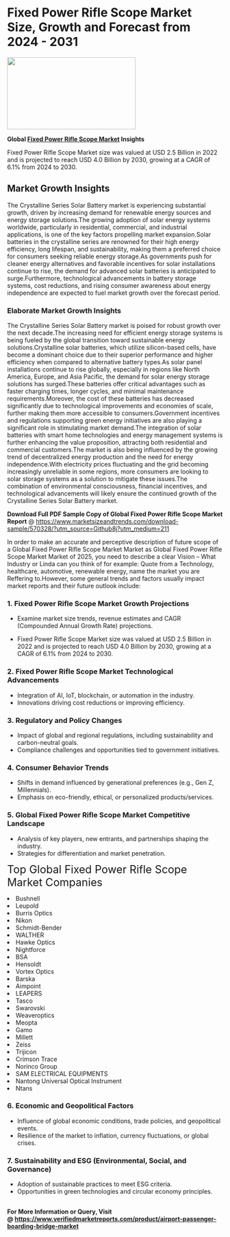 <H1>Fixed Power Rifle Scope Market Size, Growth and Forecast from 2024 - 2031</H1><img class="aligncenter size-medium wp-image-584254" src="https://thirdeyenews.in/wp-content/uploads/2024/09/Global-Market-Research-300x168.jpeg" alt="" width="300" height="168" /><p><strong>Global&nbsp;<a href="https://www.marketsizeandtrends.com/download-sample/570328/?utm_source=Github8j?utm_medium=211">Fixed Power Rifle Scope Market</a> Insights</strong></p><p>Fixed Power Rifle Scope Market size was valued at USD 2.5 Billion in 2022 and is projected to reach USD 4.0 Billion by 2030, growing at a CAGR of 6.1% from 2024 to 2030.</p><p><h2>Market Growth Insights</h2> The Crystalline Series Solar Battery market is experiencing substantial growth, driven by increasing demand for renewable energy sources and energy storage solutions.The growing adoption of solar energy systems worldwide, particularly in residential, commercial, and industrial applications, is one of the key factors propelling market expansion.Solar batteries in the crystalline series are renowned for their high energy efficiency, long lifespan, and sustainability, making them a preferred choice for consumers seeking reliable energy storage.As governments push for cleaner energy alternatives and favorable incentives for solar installations continue to rise, the demand for advanced solar batteries is anticipated to surge.Furthermore, technological advancements in battery storage systems, cost reductions, and rising consumer awareness about energy independence are expected to fuel market growth over the forecast period.<h3>Elaborate Market Growth Insights</h3> The Crystalline Series Solar Battery market is poised for robust growth over the next decade.The increasing need for efficient energy storage systems is being fueled by the global transition toward sustainable energy solutions.Crystalline solar batteries, which utilize silicon-based cells, have become a dominant choice due to their superior performance and higher efficiency when compared to alternative battery types.As solar panel installations continue to rise globally, especially in regions like North America, Europe, and Asia Pacific, the demand for solar energy storage solutions has surged.These batteries offer critical advantages such as faster charging times, longer cycles, and minimal maintenance requirements.Moreover, the cost of these batteries has decreased significantly due to technological improvements and economies of scale, further making them more accessible to consumers.Government incentives and regulations supporting green energy initiatives are also playing a significant role in stimulating market demand.The integration of solar batteries with smart home technologies and energy management systems is further enhancing the value proposition, attracting both residential and commercial customers.The market is also being influenced by the growing trend of decentralized energy production and the need for energy independence.With electricity prices fluctuating and the grid becoming increasingly unreliable in some regions, more consumers are looking to solar storage systems as a solution to mitigate these issues.The combination of environmental consciousness, financial incentives, and technological advancements will likely ensure the continued growth of the Crystalline Series Solar Battery market.<p><span class=""><strong>Download Full PDF Sample Copy of Global Fixed Power Rifle Scope Market Report</strong> @ <a href="https://www.marketsizeandtrends.com/download-sample/570328/?utm_source=Github8j?utm_medium=211" target="_blank">https://www.marketsizeandtrends.com/download-sample/570328/?utm_source=Github8j?utm_medium=211</a></span></p><p>In order to make an accurate and perceptive description of future scope of a Global&nbsp;Fixed Power Rifle Scope Market Market as Global&nbsp;Fixed Power Rifle Scope Market Market of 2025, you need to describe a clear Vision &ndash; What Industry or Linda can you think of for example: Quote from a Technology, healthcare, automotive, renewable energy, name the market you are Reffering to.However, some general trends and factors usually impact market reports and their future outlook include:</p><h3>1.&nbsp;<strong>Fixed Power Rifle Scope Market Growth Projections</strong></h3><ul><li>Examine market size trends, revenue estimates and CAGR (Compounded Annual Growth Rate) projections.</li><li><p>Fixed Power Rifle Scope Market size was valued at USD 2.5 Billion in 2022 and is projected to reach USD 4.0 Billion by 2030, growing at a CAGR of 6.1% from 2024 to 2030.</p></li></ul><h3>2.&nbsp;<strong>Fixed Power Rifle Scope Market Technological Advancements</strong></h3><ul><li>Integration of AI, IoT, blockchain, or automation in the industry.</li><li>Innovations driving cost reductions or improving efficiency.</li></ul><h3>3.&nbsp;<strong>Regulatory and Policy Changes</strong></h3><ul><li>Impact of global and regional regulations, including sustainability and carbon-neutral goals.</li><li>Compliance challenges and opportunities tied to government initiatives.</li></ul><h3>4.&nbsp;<strong>Consumer Behavior Trends</strong></h3><ul><li>Shifts in demand influenced by generational preferences (e.g., Gen Z, Millennials).</li><li>Emphasis on eco-friendly, ethical, or personalized products/services.</li></ul><h3>5.&nbsp;<strong>Global Fixed Power Rifle Scope Market Competitive Landscape</strong></h3><ul><li>Analysis of key players, new entrants, and partnerships shaping the industry.</li><li>Strategies for differentiation and market penetration.</li></ul><p data-pm-slice="1 1 []"><span style="color: inherit; font-family: inherit; font-size: 25px;">Top Global Fixed Power Rifle Scope Market Companies</span></p><div class="" data-test-id=""><p><li>Bushnell</li><li> Leupold</li><li> Burris Optics</li><li> Nikon</li><li> Schmidt-Bender</li><li> WALTHER</li><li> Hawke Optics</li><li> Nightforce</li><li> BSA</li><li> Hensoldt</li><li> Vortex Optics</li><li> Barska</li><li> Aimpoint</li><li> LEAPERS</li><li> Tasco</li><li> Swarovski</li><li> Weaveroptics</li><li> Meopta</li><li> Gamo</li><li> Millett</li><li> Zeiss</li><li> Trijicon</li><li> Crimson Trace</li><li> Norinco Group</li><li> SAM ELECTRICAL EQUIPMENTS</li><li> Nantong Universal Optical Instrument</li><li> Ntans</li></p></div><h3>6.&nbsp;<strong>Economic and Geopolitical Factors</strong></h3><ul><li>Influence of global economic conditions, trade policies, and geopolitical events.</li><li>Resilience of the market to inflation, currency fluctuations, or global crises.</li></ul><h3>7.&nbsp;<strong>Sustainability and ESG (Environmental, Social, and Governance)</strong></h3><ul><li>Adoption of sustainable practices to meet ESG criteria.</li><li>Opportunities in green technologies and circular economy principles.</li></ul><h2><strong style="font-size: 14px;">For More Information or Query, Visit @&nbsp;</strong><a style="background-color: #ffffff; font-size: 14px;" href="https://www.marketsizeandtrends.com/report/fixed-power-rifle-scope-market/" target="_blank">https://www.verifiedmarketreports.com/product/airport-passenger-boarding-bridge-market</a></h2>